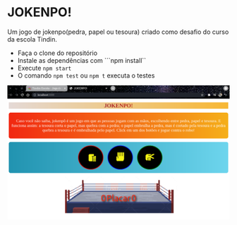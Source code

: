 # JOKENPO!

Um jogo de jokenpo(pedra, papel ou tesoura) criado como desafio do curso da escola Tindin.

- Faça o clone do repositório
- Instale as dependências com ```npm install``
- Execute `npm start`
- O comando `npm test` ou `npm t` executa o testes

![image info](./www/images/jokenpo.png)

